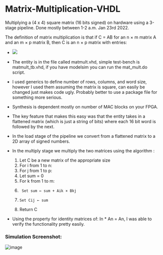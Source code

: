 # Matrix-Multiplication-VHDL
Multiplying a (4 x 4) square matrix (16 bits signed) on hardware using a 3-stage pipeline. Done mostly between 1-2 a.m. Jan 23rd 2022. 

The definition of matrix multiplication is that if C = AB for an n × m matrix A and an m × p matrix B, then C is an n × p matrix with entries:
- <img src="https://latex.codecogs.com/gif.latex?c_{ij}=\sum _{k=1}^{m}a_{ik}b_{kj} "/> 

- The entity is in the file called matmult.vhd, simple test-bench is matmult_tb.vhd, if you have modelsim you can run the mat_mult.do script. 
- I used generics to define number of rows, columns, and word size, however I used them assuming the matrix is square, can easily be changed just makes code ugly. Probably better to use a package file for something more serious.
- Synthesis is dependent mostly on number of MAC blocks on your FPGA. 
- The key feature that makes this easy was that the entity takes in a flattened matrix (which is just a string of bits) where each 16 bit word is followed by the next.
- In the load stage of the pipeline we convert from a flattened matrix to a 2D array of signed numbers.
- In the multiply stage we multiply the two matrices using the algorithm : 
  
  1. Let C be a new matrix of the appropriate size
  2. For i from 1 to n:
  3.  For j from 1 to p:
  4.    Let sum = 0
  5.    For k from 1 to m:
  6.      Set sum ← sum + Aik × Bkj
  7.     Set Cij ← sum
  8. Return C

- Using the property for identity matrices of: In * An = An, I was able to verify the functionality pretty easily. 

### Simulation Screenshot: 

![image](https://user-images.githubusercontent.com/29047827/150667566-abf77536-f22c-4c94-bb67-ac4f3d574cd0.png)
